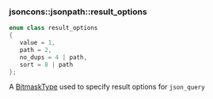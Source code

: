 ### jsoncons::jsonpath::result_options

```c++
enum class result_options 
{
   value = 1,
   path = 2,
   no_dups = 4 | path,
   sort = 8 | path
};
```

A [BitmaskType](https://en.cppreference.com/w/cpp/named_req/BitmaskType) 
used to specify result options for `json_query` 


